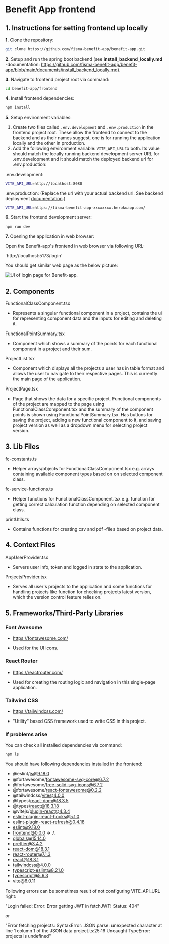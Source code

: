 # Benefit App frontend

## 1. Instructions for setting frontend up locally

**1.** Clone the repository:

```sh
git clone https://github.com/fisma-benefit-app/benefit-app.git
```

**2.** Setup and run the spring boot backend (see **install_backend_locally.md** -documentation:
https://github.com/fisma-benefit-app/benefit-app/blob/main/documents/install_backend_locally.md).

**3.** Navigate to frontend project root via command:

```sh
cd benefit-app/frontend
```

**4.** Install frontend dependencies:

```sh
npm install
```

**5.** Setup environment variables:

1. Create two files called `.env.development` and `.env.production` in the frontend project root. These allow the frontend to connect to the backend and as their names suggest, one is for running the application locally and the other in production.
2. Add the following environment variable: `VITE_API_URL` to both. Its value should match the locally running backend development server URL for .env.development and it should match the deployed backend url for .env.production:

.env.development:

```sh
VITE_API_URL=http://localhost:8080
```

.env.production:
(Replace the url with your actual backend url. See backend deployment [documentation](https://github.com/fisma-benefit-app/benefit-app/blob/main/documents/backend_heroku_deployment.md).)

```sh
VITE_API_URL=https://fisma-benefit-app-xxxxxxxx.herokuapp.com/
```

**6.** Start the frontend development server:

```sh
npm run dev
```

**7.** Opening the application in web browser:

Open the Benefit-app's frontend in web browser
via following URL:

´http://localhost:5173/login´

You should get similar web page as the below picture:

![UI of login page for Benefit-app.](./img/images_for_manuals/UI_login_page.png)



## 2. Components

FunctionalClassComponent.tsx

- Represents a singular functional component in a project, contains the ui for representing component data and the inputs for editing and deleting it.

FunctionalPointSummary.tsx

- Component which shows a summary of the points for each functional component in a project and their sum.

ProjectList.tsx

- Component which displays all the projects a user has in table format and allows the user to navigate to their respective pages. This is currently the main page of the application.

ProjectPage.tsx

- Page that shows the data for a specific project. Functional components of the project are mapped to the page using FunctionalClassComponent.tsx and the summary of the component points is shown using FunctionalPointSummary.tsx. Has buttons for saving the project, adding a new functional component to it, and saving project version as well as a dropdown menu for selecting project version.

## 3. Lib Files

fc-constants.ts

- Helper arrays/objects for FunctionalClassComponent.tsx e.g. arrays containing available component types based on on selected component class.

fc-service-functions.ts

- Helper functions for FunctionalClassComponent.tsx e.g. function for getting correct calculation function depending on selected component class.

printUtils.ts

- Contains functions for creating csv and pdf -files based on project data.

## 4. Context Files

AppUserProvider.tsx

- Servers user info, token and logged in state to the application.

ProjectsProvider.tsx

- Serves all user's projects to the application and some functions for handling projects like function for checking projects latest version, which the version control feature relies on.

## 5. Frameworks/Third-Party Libraries

### Font Awesome

- https://fontawesome.com/

- Used for the UI icons.

### React Router

- https://reactrouter.com/

- Used for creating the routing logic and navigation in this single-page application.

### Tailwind CSS

- https://tailwindcss.com/

- "Utility" based CSS framework used to write CSS in this project.

### If problems arise

You can check all installed dependencies
via command:

```sh
npm ls
```

You should have following dependencies
installed in the frontend:

* @eslint/js@9.18.0
* @fortawesome/fontawesome-svg-core@6.7.2
* @fortawesome/free-solid-svg-icons@6.7.2
* @fortawesome/react-fontawesome@0.2.2
* @tailwindcss/vite@4.0.0
* @types/react-dom@18.3.5
* @types/react@18.3.18
* @vitejs/plugin-react@4.3.4
* eslint-plugin-react-hooks@5.1.0
* eslint-plugin-react-refresh@0.4.18
* eslint@9.18.0
* frontend@0.0.0 -> .\
* globals@15.14.0
* prettier@3.4.2
* react-dom@18.3.1
* react-router@7.1.3
* react@18.3.1
* tailwindcss@4.0.0
* typescript-eslint@8.21.0
* typescript@5.6.3
* vite@6.0.11

Following errors can be sometimes result of not configuring VITE_API_URL right:

"Login failed: Error: Error getting JWT in fetchJWT! Status: 404"

or

"Error fetching projects: SyntaxError: JSON.parse: unexpected character at line 1 column 1 of the JSON data project.ts:25:16
Uncaught TypeError: projects is undefined"
